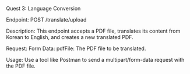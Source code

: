Quest 3: Language Conversion


Endpoint: POST /translate/upload



Description: This endpoint accepts a PDF file, translates its content from Korean to English, and creates a new translated PDF.



Request:
Form Data:
pdfFile: The PDF file to be translated.



Usage:
Use a tool like Postman to send a multipart/form-data request with the PDF file.